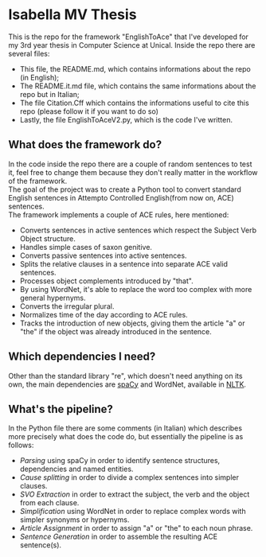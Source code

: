 # Isabella MV Thesis

This is the repo for the framework "EnglishToAce" that I've developed for my 3rd year thesis in Computer Science at Unical. 
Inside the repo there are several files: 
* This file, the README.md, which contains informations about the repo (in English); 
* The README.it.md file, which contains the same informations about the repo but in Italian;
* The file Citation.Cff which contains the informations useful to cite this repo (please follow it if you want to do so)
* Lastly, the file EnglishToAceV2.py, which is the code I've written.
## What does the framework do?

In the code inside the repo there are a couple of random sentences to test it, feel free to change them because they don't really matter in the workflow of the framework.<br>The goal of the project was to create a Python tool to convert standard English sentences in Attempto Controlled English(from now on, ACE) sentences. <br>
The framework implements a couple of ACE rules, here mentioned:
* Converts sentences in active sentences which respect the Subject Verb Object structure.
* Handles simple cases of saxon genitive.
* Converts passive sentences into active sentences.
* Splits the relative clauses in a sentence into separate ACE valid sentences.
* Processes object complements introduced by "that".
* By using WordNet, it's able to replace the word too complex with more general hypernyms.
* Converts the irregular plural.
* Normalizes time of the day according to ACE rules.
* Tracks the introduction of new objects, giving them the article "a" or "the" if the object was already introduced in the sentence.

## Which dependencies I need?
Other than the standard library "re", which doesn't need anything on its own, the main dependencies are [spaCy](https://spacy.io/) and WordNet, available in [NLTK](https://www.nltk.org/).
 
## What's the pipeline?

In the Python file there are some comments (in Italian) which describes more precisely what does the code do, but essentially the pipeline is as follows:
* _Parsing_ using spaCy in order to identify sentence structures, dependencies and named entities.
* _Cause splitting_ in order to divide a complex sentences into simpler clauses.
* _SVO Extraction_ in order to extract the subject, the verb and the object from each clause.
* _Simplification_ using WordNet in order to replace complex words with simpler synonyms or hypernyms.
* _Article Assignment_ in order to assign "a" or "the" to each noun phrase.
* _Sentence Generation_ in order to assemble the resulting ACE sentence(s).
